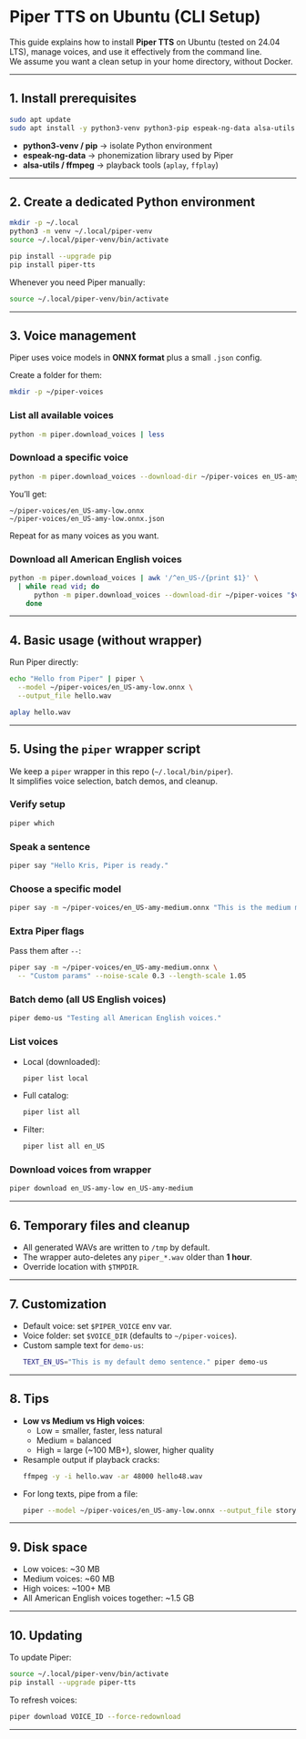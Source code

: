 # Piper TTS on Ubuntu (CLI Setup)

This guide explains how to install **Piper TTS** on Ubuntu (tested on 24.04 LTS), manage voices, and use it effectively from the command line.  
We assume you want a clean setup in your home directory, without Docker.

---

## 1. Install prerequisites

```bash
sudo apt update
sudo apt install -y python3-venv python3-pip espeak-ng-data alsa-utils ffmpeg
```

- **python3-venv / pip** → isolate Python environment  
- **espeak-ng-data** → phonemization library used by Piper  
- **alsa-utils / ffmpeg** → playback tools (`aplay`, `ffplay`)  

---

## 2. Create a dedicated Python environment

```bash
mkdir -p ~/.local
python3 -m venv ~/.local/piper-venv
source ~/.local/piper-venv/bin/activate

pip install --upgrade pip
pip install piper-tts
```

Whenever you need Piper manually:
```bash
source ~/.local/piper-venv/bin/activate
```

---

## 3. Voice management

Piper uses voice models in **ONNX format** plus a small `.json` config.  

Create a folder for them:
```bash
mkdir -p ~/piper-voices
```

### List all available voices
```bash
python -m piper.download_voices | less
```

### Download a specific voice
```bash
python -m piper.download_voices --download-dir ~/piper-voices en_US-amy-low
```

You’ll get:
```
~/piper-voices/en_US-amy-low.onnx
~/piper-voices/en_US-amy-low.onnx.json
```

Repeat for as many voices as you want.

### Download all American English voices
```bash
python -m piper.download_voices | awk '/^en_US-/{print $1}' \
  | while read vid; do
      python -m piper.download_voices --download-dir ~/piper-voices "$vid"
    done
```

---

## 4. Basic usage (without wrapper)

Run Piper directly:
```bash
echo "Hello from Piper" | piper \
  --model ~/piper-voices/en_US-amy-low.onnx \
  --output_file hello.wav

aplay hello.wav
```

---

## 5. Using the `piper` wrapper script

We keep a `piper` wrapper in this repo (`~/.local/bin/piper`).  
It simplifies voice selection, batch demos, and cleanup.  

### Verify setup
```bash
piper which
```

### Speak a sentence
```bash
piper say "Hello Kris, Piper is ready."
```

### Choose a specific model
```bash
piper say -m ~/piper-voices/en_US-amy-medium.onnx "This is the medium model."
```

### Extra Piper flags
Pass them after `--`:
```bash
piper say -m ~/piper-voices/en_US-amy-medium.onnx \
  -- "Custom params" --noise-scale 0.3 --length-scale 1.05
```

### Batch demo (all US English voices)
```bash
piper demo-us "Testing all American English voices."
```

### List voices
- Local (downloaded):
  ```bash
  piper list local
  ```
- Full catalog:
  ```bash
  piper list all
  ```
- Filter:
  ```bash
  piper list all en_US
  ```

### Download voices from wrapper
```bash
piper download en_US-amy-low en_US-amy-medium
```

---

## 6. Temporary files and cleanup

- All generated WAVs are written to `/tmp` by default.  
- The wrapper auto-deletes any `piper_*.wav` older than **1 hour**.  
- Override location with `$TMPDIR`.

---

## 7. Customization

- Default voice: set `$PIPER_VOICE` env var.  
- Voice folder: set `$VOICE_DIR` (defaults to `~/piper-voices`).  
- Custom sample text for `demo-us`:  
  ```bash
  TEXT_EN_US="This is my default demo sentence." piper demo-us
  ```

---

## 8. Tips

- **Low vs Medium vs High voices**:  
  - Low = smaller, faster, less natural  
  - Medium = balanced  
  - High = large (~100 MB+), slower, higher quality
- Resample output if playback cracks:  
  ```bash
  ffmpeg -y -i hello.wav -ar 48000 hello48.wav
  ```
- For long texts, pipe from a file:  
  ```bash
  piper --model ~/piper-voices/en_US-amy-low.onnx --output_file story.wav < story.txt
  ```

---

## 9. Disk space

- Low voices: ~30 MB  
- Medium voices: ~60 MB  
- High voices: ~100+ MB  
- All American English voices together: ~1.5 GB

---

## 10. Updating

To update Piper:
```bash
source ~/.local/piper-venv/bin/activate
pip install --upgrade piper-tts
```

To refresh voices:
```bash
piper download VOICE_ID --force-redownload
```

---
